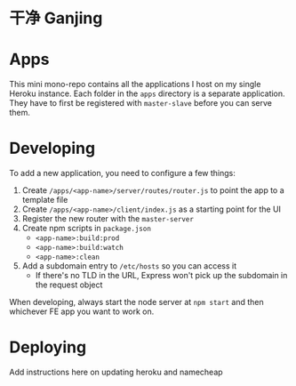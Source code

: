# 干净 Ganjing

# Apps

This mini mono-repo contains all the applications I host on my single Heroku instance. Each folder in the `apps` directory is a separate application. They have to first be registered with `master-slave` before you can serve them.

# Developing

To add a new application, you need to configure a few things:

1. Create `/apps/<app-name>/server/routes/router.js` to point the app to a template file
1. Create `/apps/<app-name>/client/index.js` as a starting point for the UI
1. Register the new router with the `master-server`
1. Create npm scripts in `package.json`
    * `<app-name>:build:prod`
    * `<app-name>:build:watch`
    * `<app-name>:clean`
1. Add a subdomain entry to `/etc/hosts` so you can access it
    * If there's no TLD in the URL, Express won't pick up the subdomain in the request object

When developing, always start the node server at `npm start` and then whichever FE app you want to work on.

# Deploying

Add instructions here on updating heroku and namecheap
